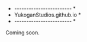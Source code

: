 * ------------------------ *
* YukoganStudios.github.io *
* ------------------------ *

Coming soon.

